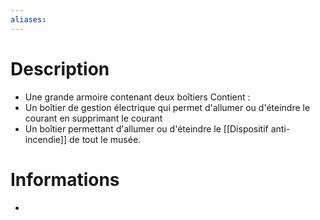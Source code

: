 ```yaml
---
aliases:
---
```

# Description
- Une grande armoire contenant deux boîtiers
Contient : 
- Un boîtier de gestion électrique qui permet d'allumer ou d'éteindre le courant en supprimant le courant
- Un boîtier permettant d'allumer ou d'éteindre le [[Dispositif anti-incendie]] de tout le musée.
# Informations
- 